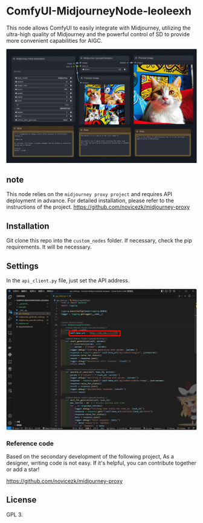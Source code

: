 # ComfyUI-MidjourneyNode-leoleexh
This node allows ComfyUI to easily integrate with Midjourney, utilizing the ultra-high quality of Midjourney and the powerful control of SD to provide more convenient capabilities for AIGC.


![comfyuillms.png](example/example.jpg)

## note

This node relies on the `midjourney proxy project` and requires API deployment in advance. For detailed installation, please refer to the instructions of the project.
https://github.com/novicezk/midjourney-proxy
  
## Installation
Git clone this repo into the `custom_nodes` folder.
If necessary, check the pip requirements. It will be necessary.


## Settings

In the `api_client.py` file, just set the API address.

![comfyuillms.png](example/setting.jpg)

### Reference code

Based on the secondary development of the following project, As a designer, writing code is not easy. If it's helpful, you can contribute together or add a star!

https://github.com/novicezk/midjourney-proxy

## License
GPL 3.